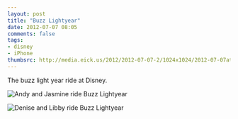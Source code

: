 ```yaml
---
layout: post
title: "Buzz Lightyear"
date: 2012-07-07 08:05
comments: false
tags: 
- disney
- iPhone
thumbsrc: http://media.eick.us/2012/2012-07-07-2/1024x1024/2012-07-07at07.20.34.jpg
---
```

The buzz light year ride at Disney.

![Andy and Jasmine ride Buzz Lightyear](http://media.eick.us/media/photographs/2012/2012-07-07-2/2012-07-07at07.20.49.jpg)


![Denise and Libby ride Buzz Lightyear](http://media.eick.us/media/photographs/2012/2012-07-07-2/2012-07-07at07.20.34.jpg)
